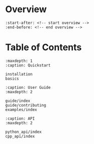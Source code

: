 # Overview

```{include} ../README.md
:start-after: <!-- start overview -->
:end-before: <!-- end overview -->
```

# Table of Contents

```{toctree} 
:maxdepth: 1
:caption: Quickstart 

installation
basics
```

```{toctree} 
:caption: User Guide 
:maxdepth: 2

guide/index
guide/contributing
examples/index
```

```{toctree} 
:caption: API 
:maxdepth: 2

python_api/index
cpp_api/index

```
